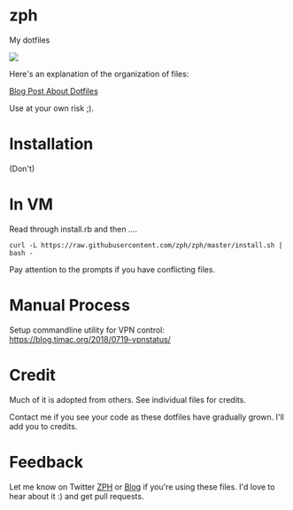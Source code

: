 zph
===

My dotfiles

![](http://data.xargs.io/no_place_like_home.gif)

Here's an explanation of the organization of files:

[Blog Post About Dotfiles](https://blog.xargs.io/2013/02/getting-started-configuring-bashzsh/)

Use at your own risk ;).

Installation
===
(Don't)


In VM
===

Read through install.rb and then ....
```
curl -L https://raw.githubusercontent.com/zph/zph/master/install.sh | bash -
```

Pay attention to the prompts if you have conflicting files.

Manual Process
===

Setup commandline utility for VPN control: https://blog.timac.org/2018/0719-vpnstatus/

Credit
===
Much of it is adopted from others.  See individual files for credits.

Contact me if you see your code as these dotfiles have gradually grown.  I'll add you to credits.

Feedback
===
Let me know on Twitter [ZPH](http://twitter.com/_ZPH) or [Blog](https://blog.xargs.io) if you're using these files. I'd love to hear about it :) and get pull requests.
